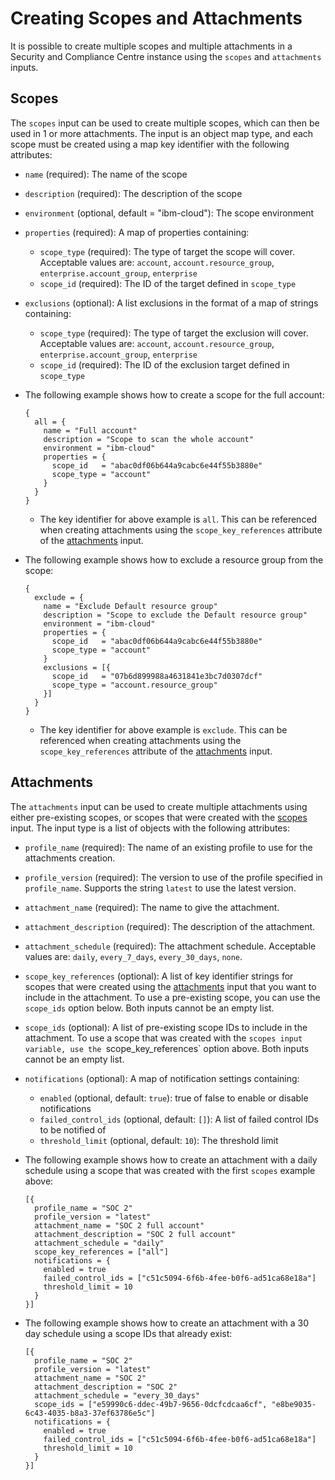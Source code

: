 # Creating Scopes and Attachments

It is possible to create multiple scopes and multiple attachments in a Security and Compliance Centre instance using the `scopes` and `attachments` inputs.

## Scopes
The `scopes` input can be used to create multiple scopes, which can then be used in 1 or more attachments. The input is an object map type, and each scope must be created using a map key identifier with the following attributes:

- `name` (required): The name of the scope
- `description` (required): The description of the scope
- `environment` (optional, default = "ibm-cloud"): The scope environment
- `properties` (required): A map of properties containing:
    - `scope_type` (required): The type of target the scope will cover. Acceptable values are: `account`, `account.resource_group`, `enterprise.account_group`, `enterprise`
    - `scope_id` (required): The ID of the target defined in `scope_type`
- `exclusions` (optional): A list exclusions in the format of a map of strings containing:
    - `scope_type` (required): The type of target the exclusion will cover. Acceptable values are: `account`, `account.resource_group`, `enterprise.account_group`, `enterprise`
    - `scope_id` (required): The ID of the exclusion target defined in `scope_type`

- The following example shows how to create a scope for the full account:
  ```
  {
    all = {
      name = "Full account"
      description = "Scope to scan the whole account"
      environment = "ibm-cloud"
      properties = {
        scope_id   = "abac0df06b644a9cabc6e44f55b3880e"
        scope_type = "account"
      }
    }
  }
  ```
  - The key identifier for above example is `all`. This can be referenced when creating attachments using the `scope_key_references` attribute of the [attachments](#attachments) input.

- The following example shows how to exclude a resource group from the scope:
  ```
  {
    exclude = {
      name = "Exclude Default resource group"
      description = "Scope to exclude the Default resource group"
      environment = "ibm-cloud"
      properties = {
        scope_id   = "abac0df06b644a9cabc6e44f55b3880e"
        scope_type = "account"
      }
      exclusions = [{
        scope_id   = "07b6d899988a4631841e3bc7d0307dcf"
        scope_type = "account.resource_group"
      }]
    }
  }
  ```
  - The key identifier for above example is `exclude`. This can be referenced when creating attachments using the `scope_key_references` attribute of the [attachments](#attachments) input.

## Attachments
The `attachments` input can be used to create multiple attachments using either pre-existing scopes, or scopes that were created with the [scopes](#scopes) input. The input type is a list of objects with the following attributes:

- `profile_name` (required): The name of an existing profile to use for the attachments creation.
- `profile_version` (required): The version to use of the profile specified in `profile_name`. Supports the string `latest` to use the latest version.
- `attachment_name` (required): The name to give the attachment.
- `attachment_description` (required): The description of the attachment.
- `attachment_schedule` (required): The attachment schedule. Acceptable values are: `daily`, `every_7_days`, `every_30_days`, `none`.
- `scope_key_references` (optional): A list of key identifier strings for scopes that were created using the [attachments](#attachments) input that you want to include in the attachment. To use a pre-existing scope, you can use the `scope_ids` option below. Both inputs cannot be an empty list.
- `scope_ids` (optional): A list of pre-existing scope IDs to include in the attachment. To use a scope that was created with the `scopes input variable, use the `scope_key_references` option above. Both inputs cannot be an empty list.
- `notifications` (optional): A map of notification settings containing:
    - `enabled` (optional, default: `true`): true of false to enable or disable notifications
    - `failed_control_ids` (optional, default: `[]`): A list of failed control IDs to be notified of
    - `threshold_limit` (optional, default: `10`): The threshold limit

- The following example shows how to create an attachment with a daily schedule using a scope that was created with the first `scopes` example above:
  ```
  [{
    profile_name = "SOC 2"
    profile_version = "latest"
    attachment_name = "SOC 2 full account"
    attachment_description = "SOC 2 full account"
    attachment_schedule = "daily"
    scope_key_references = ["all"]
    notifications = {
      enabled = true
      failed_control_ids = ["c51c5094-6f6b-4fee-b0f6-ad51ca68e18a"]
      threshold_limit = 10
    }
  }]
  ```

- The following example shows how to create an attachment with a 30 day schedule using a scope IDs that already exist:
  ```
  [{
    profile_name = "SOC 2"
    profile_version = "latest"
    attachment_name = "SOC 2"
    attachment_description = "SOC 2"
    attachment_schedule = "every_30_days"
    scope_ids = ["e59990c6-ddec-49b7-9656-0dcfcdcaa6cf", "e8be9035-6c43-4035-b8a3-37ef63786e5c"]
    notifications = {
      enabled = true
      failed_control_ids = ["c51c5094-6f6b-4fee-b0f6-ad51ca68e18a"]
      threshold_limit = 10
    }
  }]
  ```
